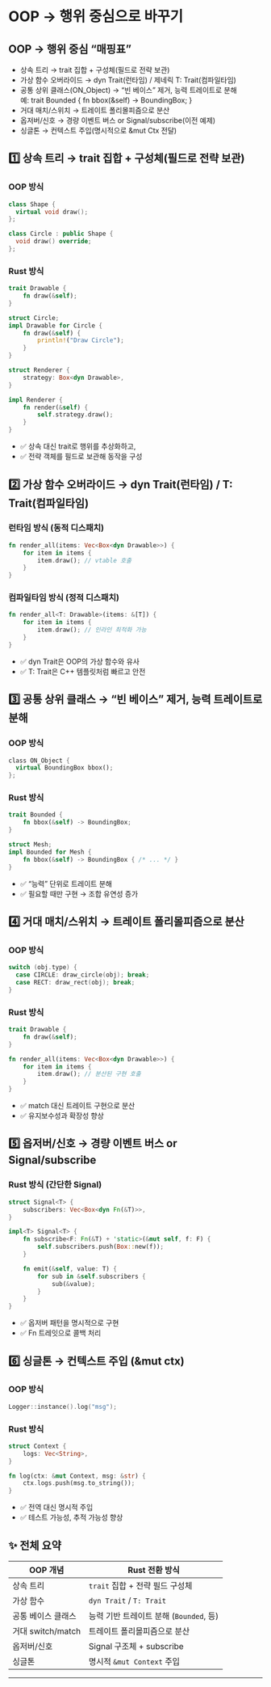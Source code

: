 # OOP → 행위 중심으로 바꾸기

## OOP → 행위 중심 “매핑표”
- 상속 트리 → trait 집합 + 구성체(필드로 전략 보관)
- 가상 함수 오버라이드 → dyn Trait(런타임) / 제네릭 T: Trait(컴파일타임)
- 공통 상위 클래스(ON_Object) → “빈 베이스” 제거, 능력 트레이트로 분해  
    예: trait Bounded { fn bbox(&self) -> BoundingBox; }
- 거대 매치/스위치 → 트레이트 폴리몰피즘으로 분산
- 옵저버/신호 → 경량 이벤트 버스 or Signal/subscribe(이전 예제)
- 싱글톤 → 컨텍스트 주입(명시적으로 &mut Ctx 전달)


## 1️⃣ 상속 트리 → trait 집합 + 구성체(필드로 전략 보관)
### OOP 방식
```cpp
class Shape {
  virtual void draw();
};

class Circle : public Shape {
  void draw() override;
};
```

### Rust 방식
```rust
trait Drawable {
    fn draw(&self);
}

struct Circle;
impl Drawable for Circle {
    fn draw(&self) {
        println!("Draw Circle");
    }
}

struct Renderer {
    strategy: Box<dyn Drawable>,
}

impl Renderer {
    fn render(&self) {
        self.strategy.draw();
    }
}
```

- ✅ 상속 대신 trait로 행위를 추상화하고,
- ✅ 전략 객체를 필드로 보관해 동작을 구성


## 2️⃣ 가상 함수 오버라이드 → dyn Trait(런타임) / T: Trait(컴파일타임)
### 런타임 방식 (동적 디스패치)
```rust
fn render_all(items: Vec<Box<dyn Drawable>>) {
    for item in items {
        item.draw(); // vtable 호출
    }
}
```

### 컴파일타임 방식 (정적 디스패치)
```rust
fn render_all<T: Drawable>(items: &[T]) {
    for item in items {
        item.draw(); // 인라인 최적화 가능
    }
}
```
- ✅ dyn Trait은 OOP의 가상 함수와 유사
- ✅ T: Trait은 C++ 템플릿처럼 빠르고 안전


## 3️⃣ 공통 상위 클래스 → “빈 베이스” 제거, 능력 트레이트로 분해
### OOP 방식
```rust
class ON_Object {
  virtual BoundingBox bbox();
};
```

### Rust 방식
```rust
trait Bounded {
    fn bbox(&self) -> BoundingBox;
}

struct Mesh;
impl Bounded for Mesh {
    fn bbox(&self) -> BoundingBox { /* ... */ }
}
```
- ✅ “능력” 단위로 트레이트 분해
- ✅ 필요할 때만 구현 → 조합 유연성 증가


## 4️⃣ 거대 매치/스위치 → 트레이트 폴리몰피즘으로 분산

### OOP 방식
```cpp
switch (obj.type) {
  case CIRCLE: draw_circle(obj); break;
  case RECT: draw_rect(obj); break;
}
```

### Rust 방식
```rust
trait Drawable {
    fn draw(&self);
}

fn render_all(items: Vec<Box<dyn Drawable>>) {
    for item in items {
        item.draw(); // 분산된 구현 호출
    }
}
```
- ✅ match 대신 트레이트 구현으로 분산
- ✅ 유지보수성과 확장성 향상


## 5️⃣ 옵저버/신호 → 경량 이벤트 버스 or Signal/subscribe
### Rust 방식 (간단한 Signal)
```rust
struct Signal<T> {
    subscribers: Vec<Box<dyn Fn(&T)>>,
}

impl<T> Signal<T> {
    fn subscribe<F: Fn(&T) + 'static>(&mut self, f: F) {
        self.subscribers.push(Box::new(f));
    }

    fn emit(&self, value: T) {
        for sub in &self.subscribers {
            sub(&value);
        }
    }
}
```
- ✅ 옵저버 패턴을 명시적으로 구현
- ✅ Fn 트레잇으로 콜백 처리


## 6️⃣ 싱글톤 → 컨텍스트 주입 (&mut ctx)
### OOP 방식
```cpp
Logger::instance().log("msg");
```

###  Rust 방식
```rust
struct Context {
    logs: Vec<String>,
}

fn log(ctx: &mut Context, msg: &str) {
    ctx.logs.push(msg.to_string());
}
```

- ✅ 전역 대신 명시적 주입
- ✅ 테스트 가능성, 추적 가능성 향상


## ✨ 전체 요약
| OOP 개념               | Rust 전환 방식                          |
|------------------------|-----------------------------------------|
| 상속 트리              | `trait` 집합 + 전략 필드 구성체         |
| 가상 함수              | `dyn Trait` / `T: Trait`                |
| 공통 베이스 클래스     | 능력 기반 트레이트 분해 (`Bounded`, 등) |
| 거대 switch/match      | 트레이트 폴리몰피즘으로 분산            |
| 옵저버/신호            | Signal 구조체 + subscribe               |
| 싱글톤                 | 명시적 `&mut Context` 주입              |

---



